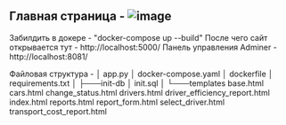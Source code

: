 Главная страница - ![image](https://github.com/user-attachments/assets/165a0189-c59f-4572-8de7-dda6519cd219)
-------------------------------------------------------------------------------------------------------------
Забилдить в докере - "docker-compose up --build"
После чего сайт открывается тут - http://localhost:5000/
Панель управления Adminer -  http://localhost:8081/

Файловая структура -
│   app.py
│   docker-compose.yaml
│   dockerfile
│   requirements.txt
│
├───init-db
│       init.sql
│
└───templates
        base.html
        cars.html
        change_status.html
        drivers.html
        driver_efficiency_report.html
        index.html
        reports.html
        report_form.html
        select_driver.html
        transport_cost_report.html


